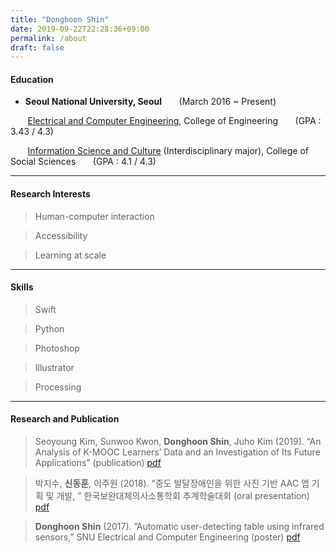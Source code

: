 ```yaml
---
title: "Donghoon Shin"
date: 2019-09-22T22:28:36+09:00
permalink: /about
draft: false
---
```



#### Education
- **Seoul National University, Seoul**&nbsp;&nbsp;&nbsp;&nbsp;&nbsp;&nbsp;&nbsp;(March 2016 ~ Present)

&nbsp;&nbsp;&nbsp;&nbsp;&nbsp;&nbsp;&nbsp;[Electrical and Computer Engineering](http://ee.snu.ac.kr/en), College of Engineering&nbsp;&nbsp;&nbsp;&nbsp;&nbsp;&nbsp;&nbsp;(GPA : 3.43 / 4.3)

&nbsp;&nbsp;&nbsp;&nbsp;&nbsp;&nbsp;&nbsp;[Information Science and Culture](http://isc.snu.ac.kr/) (Interdisciplinary major), College of Social Sciences&nbsp;&nbsp;&nbsp;&nbsp;&nbsp;&nbsp;&nbsp;(GPA : 4.1 / 4.3)

- - -
  
#### Research Interests

> Human-computer interaction

> Accessibility

> Learning at scale


- - -
  
#### Skills

> Swift

> Python

> Photoshop

> Illustrator

> Processing

- - -

#### Research and Publication

> Seoyoung Kim, Sunwoo Kwon, **Donghoon Shin**, Juho Kim (2019). “An Analysis of K-MOOC Learners’ Data and an Investigation of Its Future Applications” (publication) [pdf](assets/pdf/kmooc.pdf)

> 박지수, **신동훈**, 이주원 (2018). “중도 발달장애인을 위한 사진 기반 AAC 앱 기획 및 개발, ” 한국보완대체의사소통학회 추계학술대회 (oral presentation) [pdf](assets/pdf/talkingbooghi_keynote.pdf)

> **Donghoon Shin** (2017). ”Automatic user-detecting table using infrared sensors,” SNU Electrical and Computer Engineering (poster) [pdf](assets/pdf/table.pdf)